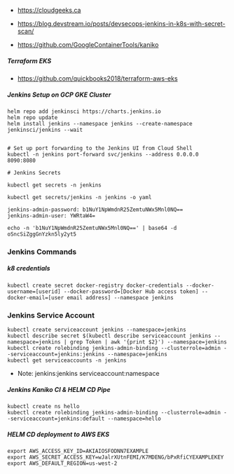 - https://cloudgeeks.ca

- https://blog.devstream.io/posts/devsecops-jenkins-in-k8s-with-secret-scan/

- https://github.com/GoogleContainerTools/kaniko



##### Terraform EKS
- https://github.com/quickbooks2018/terraform-aws-eks


##### Jenkins Setup on GCP GKE Cluster
```jenkins-gke
helm repo add jenkinsci https://charts.jenkins.io
helm repo update
helm install jenkins --namespace jenkins --create-namespace jenkinsci/jenkins --wait


# Set up port forwarding to the Jenkins UI from Cloud Shell
kubectl -n jenkins port-forward svc/jenkins --address 0.0.0.0 8090:8080

# Jenkins Secrets

kubectl get secrets -n jenkins 

kubectl get secrets/jenkins -n jenkins -o yaml

jenkins-admin-password: b1NuY1NpWmdnR25ZemtuNWx5Mnl0NQ==
jenkins-admin-user: YWRtaW4=

echo -n 'b1NuY1NpWmdnR25ZemtuNWx5Mnl0NQ==' | base64 -d
oSncSiZggGnYzkn5ly2yt5
```



### Jenkins Commands

##### k8 credentials
```k8-secrets
kubectl create secret docker-registry docker-credentials --docker-username=[userid] --docker-password=[Docker Hub access token] --docker-email=[user email address] --namespace jenkins
```


### Jenkins Service Account
```k8-secrets
kubectl create serviceaccount jenkins --namespace=jenkins
kubectl describe secret $(kubectl describe serviceaccount jenkins --namespace=jenkins | grep Token | awk '{print $2}') --namespace=jenkins
kubectl create rolebinding jenkins-admin-binding --clusterrole=admin --serviceaccount=jenkins:jenkins --namespace=jenkins
kubectl get serviceaccounts -n jenkins
```
- Note: jenkins:jenkins serviceaccount:namespace


##### Jenkins Kaniko CI & HELM CD Pipe
```jenkins-pipe
kubectl create ns hello
kubectl create rolebinding jenkins-admin-binding --clusterrole=admin --serviceaccount=jenkins:default --namespace=hello
```


##### HELM CD deployment to AWS EKS
```
export AWS_ACCESS_KEY_ID=AKIAIOSFODNN7EXAMPLE
export AWS_SECRET_ACCESS_KEY=wJalrXUtnFEMI/K7MDENG/bPxRfiCYEXAMPLEKEY
export AWS_DEFAULT_REGION=us-west-2
```
